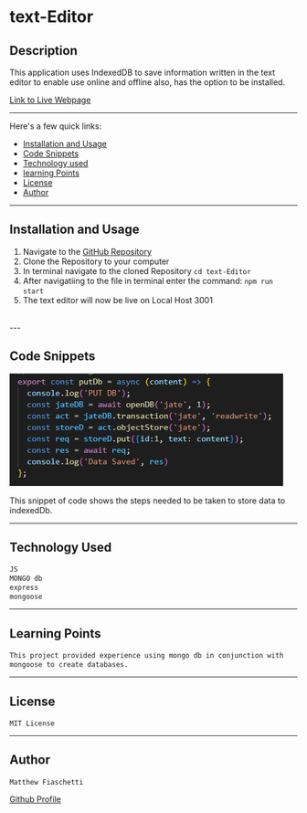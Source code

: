 # text-Editor

## Description

This application uses IndexedDB to save information written in the text editor to enable use online and offline also, has the option to be installed.

[Link to Live Webpage](https://justate.herokuapp.com/)


---

Here's a few quick links:

* [Installation and Usage](#Installation-and-Usage)
* [Code Snippets](#code-snippets)
* [Technology used](#technology-used)
* [learning Points](#learning-points)
* [License](#license)
* [Author](#author)
---

## Installation and Usage

1. Navigate to the [GitHub Repository](https://github.com/fiaschettima/text-Editor) 
2. Clone the Repository to your computer
3. In terminal navigate to the cloned Repository
`
cd text-Editor
`
4. After navigatiing to the file in terminal enter the command:
`
npm run start
`
5. The text editor will now be live on Local Host 3001
<br>
---


## Code Snippets

![Code Ex](./Assets/Images/codeSnip.png)

This snippet of code shows the steps needed to be taken to store data to indexedDb.

---

## Technology Used
    
    JS
    MONGO db
    express
    mongoose

---

## Learning Points
    
    This project provided experience using mongo db in conjunction with mongoose to create databases.

---

## License

    MIT License
---
## Author
    
    Matthew Fiaschetti 
[Github Profile](https://github.com/fiaschettima)
